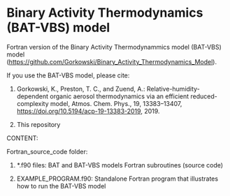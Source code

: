 # Binary Activity Thermodynamics (BAT-VBS) model
Fortran version of the Binary Activity Thermodynammics model (BAT-VBS) model (https://github.com/Gorkowski/Binary_Activity_Thermodynamics_Model).

If you use the BAT-VBS model, please cite: 

1) Gorkowski, K., Preston, T. C., and Zuend, A.: Relative-humidity-dependent organic aerosol thermodynamics via an efficient reduced-complexity model, Atmos. Chem. Phys., 19, 13383–13407, https://doi.org/10.5194/acp-19-13383-2019, 2019.

2) This repository


CONTENT:

Fortran_source_code folder: 
1) *.f90 files:
BAT and BAT-VBS models Fortran subroutines (source code)

2) EXAMPLE_PROGRAM.f90:
Standalone Fortran program that illustrates how to run the BAT-VBS model
